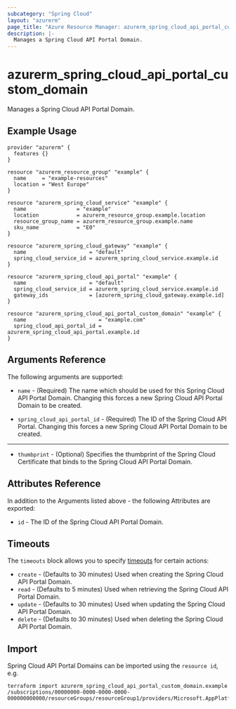 ```yaml
---
subcategory: "Spring Cloud"
layout: "azurerm"
page_title: "Azure Resource Manager: azurerm_spring_cloud_api_portal_custom_domain"
description: |-
  Manages a Spring Cloud API Portal Domain.
---
```


# azurerm_spring_cloud_api_portal_custom_domain

Manages a Spring Cloud API Portal Domain.

## Example Usage

```hcl
provider "azurerm" {
  features {}
}

resource "azurerm_resource_group" "example" {
  name     = "example-resources"
  location = "West Europe"
}

resource "azurerm_spring_cloud_service" "example" {
  name                = "example"
  location            = azurerm_resource_group.example.location
  resource_group_name = azurerm_resource_group.example.name
  sku_name            = "E0"
}

resource "azurerm_spring_cloud_gateway" "example" {
  name                    = "default"
  spring_cloud_service_id = azurerm_spring_cloud_service.example.id
}

resource "azurerm_spring_cloud_api_portal" "example" {
  name                    = "default"
  spring_cloud_service_id = azurerm_spring_cloud_service.example.id
  gateway_ids             = [azurerm_spring_cloud_gateway.example.id]
}

resource "azurerm_spring_cloud_api_portal_custom_domain" "example" {
  name                       = "example.com"
  spring_cloud_api_portal_id = azurerm_spring_cloud_api_portal.example.id
}
```

## Arguments Reference

The following arguments are supported:

* `name` - (Required) The name which should be used for this Spring Cloud API Portal Domain. Changing this forces a new Spring Cloud API Portal Domain to be created.

* `spring_cloud_api_portal_id` - (Required) The ID of the Spring Cloud API Portal. Changing this forces a new Spring Cloud API Portal Domain to be created.

---

* `thumbprint` - (Optional) Specifies the thumbprint of the Spring Cloud Certificate that binds to the Spring Cloud API Portal Domain.

## Attributes Reference

In addition to the Arguments listed above - the following Attributes are exported: 

* `id` - The ID of the Spring Cloud API Portal Domain.

## Timeouts

The `timeouts` block allows you to specify [timeouts](https://www.terraform.io/docs/configuration/resources.html#timeouts) for certain actions:

* `create` - (Defaults to 30 minutes) Used when creating the Spring Cloud API Portal Domain.
* `read` - (Defaults to 5 minutes) Used when retrieving the Spring Cloud API Portal Domain.
* `update` - (Defaults to 30 minutes) Used when updating the Spring Cloud API Portal Domain.
* `delete` - (Defaults to 30 minutes) Used when deleting the Spring Cloud API Portal Domain.

## Import

Spring Cloud API Portal Domains can be imported using the `resource id`, e.g.

```shell
terraform import azurerm_spring_cloud_api_portal_custom_domain.example /subscriptions/00000000-0000-0000-0000-000000000000/resourceGroups/resourceGroup1/providers/Microsoft.AppPlatform/Spring/service1/apiPortals/apiPortal1/domains/domain1
```
